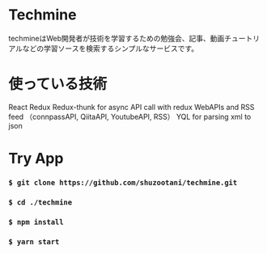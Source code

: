# Techmine
techmineはWeb開発者が技術を学習するための勉強会、記事、動画チュートリアルなどの学習ソースを検索するシンプルなサービスです。

# 使っている技術
React
Redux
Redux-thunk for async API call with redux
WebAPIs and RSS feed （connpassAPI, QiitaAPI, YoutubeAPI, RSS）
YQL for parsing xml to json

# Try App
### `$ git clone https://github.com/shuzootani/techmine.git`
### `$ cd ./techmine`
### `$ npm install`
### `$ yarn start`
